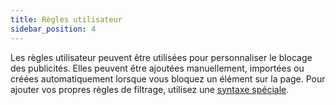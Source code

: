 ```yaml
---
title: Règles utilisateur
sidebar_position: 4
---
```


Les règles utilisateur peuvent être utilisées pour personnaliser le blocage des publicités. Elles peuvent être ajoutées manuellement, importées ou créées automatiquement lorsque vous bloquez un élément sur la page. Pour ajouter vos propres règles de filtrage, utilisez une [syntaxe spéciale](/general/ad-filtering/create-own-filters).
